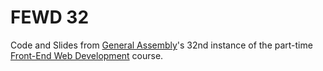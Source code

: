 # FEWD 32

Code and Slides from [General Assembly](https://generalassemb.ly/)'s 32nd instance of the part-time [Front-End Web Development](https://generalassemb.ly/education/front-end-web-development) course.
